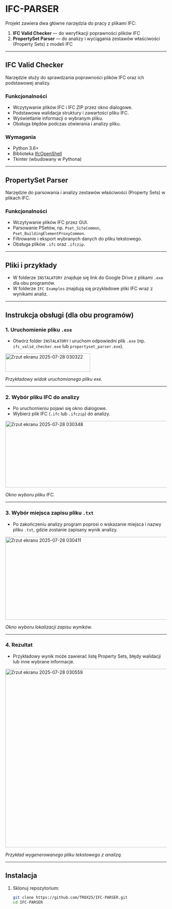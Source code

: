 # IFC-PARSER

Projekt zawiera dwa główne narzędzia do pracy z plikami IFC:

1. **IFC Valid Checker** — do weryfikacji poprawności plików IFC  
2. **PropertySet Parser** — do analizy i wyciągania zestawów właściwości (Property Sets) z modeli IFC

---

## IFC Valid Checker

Narzędzie służy do sprawdzania poprawności plików IFC oraz ich podstawowej analizy.

### Funkcjonalności

- Wczytywanie plików IFC i IFC ZIP przez okno dialogowe.
- Podstawowa walidacja struktury i zawartości pliku IFC.
- Wyświetlanie informacji o wybranym pliku.
- Obsługa błędów podczas otwierania i analizy pliku.

### Wymagania

- Python 3.6+
- Biblioteka [IfcOpenShell](https://github.com/IfcOpenShell/IfcOpenShell)
- Tkinter (wbudowany w Pythona)

---

## PropertySet Parser

Narzędzie do parsowania i analizy zestawów właściwości (Property Sets) w plikach IFC.

### Funkcjonalności

- Wczytywanie plików IFC przez GUI.
- Parsowanie PSetów, np. `Pset_SiteCommon`, `Pset_BuildingElementProxyCommon`.
- Filtrowanie i eksport wybranych danych do pliku tekstowego.
- Obsługa plików `.ifc` oraz `.ifczip`.

---

## Pliki i przykłady

- W folderze `INSTALATORY` znajduje się link do Google Drive z plikami `.exe` dla obu programów.
- W folderze `IFC Examples` znajdują się przykładowe pliki IFC wraz z wynikami analiz.

---

## Instrukcja obsługi (dla obu programów)

### 1. Uruchomienie pliku `.exe`

- Otwórz folder `INSTALATORY` i uruchom odpowiedni plik `.exe` (np. `ifc_valid_checker.exe` lub `propertyset_parser.exe`).

<img width="265" height="57" alt="Zrzut ekranu 2025-07-28 030322" src="https://github.com/user-attachments/assets/7c254fc3-9196-448c-9e39-607ffa8bc38c" />

*Przykładowy widok uruchomionego pliku exe.*

---

### 2. Wybór pliku IFC do analizy

- Po uruchomieniu pojawi się okno dialogowe.
- Wybierz plik IFC (`.ifc` lub `.ifczip`) do analizy.

<img width="844" height="207" alt="Zrzut ekranu 2025-07-28 030348" src="https://github.com/user-attachments/assets/a396ceb5-5e1e-4d83-bae4-0060a45ad9dc" />

*Okno wyboru pliku IFC.*

---

### 3. Wybór miejsca zapisu pliku `.txt`

- Po zakończeniu analizy program poprosi o wskazanie miejsca i nazwy pliku `.txt`, gdzie zostanie zapisany wynik analizy.

<img width="882" height="258" alt="Zrzut ekranu 2025-07-28 030411" src="https://github.com/user-attachments/assets/e2a94404-bb0c-4b2f-8ee0-efc80b682685" />

*Okno wyboru lokalizacji zapisu wyników.*

---

### 4. Rezultat

- Przykładowy wynik może zawierać listę Property Sets, błędy walidacji lub inne wybrane informacje.

<img width="751" height="556" alt="Zrzut ekranu 2025-07-28 030559" src="https://github.com/user-attachments/assets/239cfa13-53df-4850-94ce-59f6c6b4e698" />

*Przykład wygenerowanego pliku tekstowego z analizą.*

---

## Instalacja 

1. Sklonuj repozytorium:
   ```bash
   git clone https://github.com/TROX25/IFC-PARSER.git
   cd IFC-PARSER
